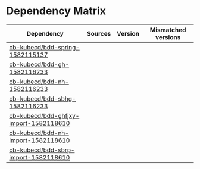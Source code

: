 # Dependency Matrix

Dependency | Sources | Version | Mismatched versions
---------- | ------- | ------- | -------------------
[cb-kubecd/bdd-spring-1582115137](https://github.com/cb-kubecd/bdd-spring-1582115137.git) |  | []() | 
[cb-kubecd/bdd-gh-1582116233](https://github.com/cb-kubecd/bdd-gh-1582116233.git) |  | []() | 
[cb-kubecd/bdd-nh-1582116233](https://github.com/cb-kubecd/bdd-nh-1582116233.git) |  | []() | 
[cb-kubecd/bdd-sbhg-1582116233](https://github.com/cb-kubecd/bdd-sbhg-1582116233.git) |  | []() | 
[cb-kubecd/bdd-ghfjxy-import-1582118610](https://github.com/cb-kubecd/bdd-ghfjxy-import-1582118610.git) |  | []() | 
[cb-kubecd/bdd-nh-import-1582118610](https://github.com/cb-kubecd/bdd-nh-import-1582118610.git) |  | []() | 
[cb-kubecd/bdd-sbrp-import-1582118610](https://github.com/cb-kubecd/bdd-sbrp-import-1582118610.git) |  | []() | 
